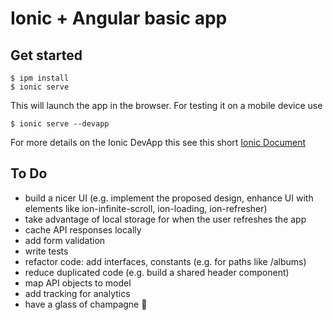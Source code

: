# Ionic + Angular basic app

## Get started
```
$ ipm install
$ ionic serve
```
This will launch the app in the browser.
For testing it on a mobile device use
```
$ ionic serve --devapp
```
For more details on the Ionic DevApp this see this short [Ionic Document](https://ionicframework.com/docs/angular/your-first-app/ios-android-camera#install-devapp)

## To Do
- build a nicer UI (e.g. implement the proposed design, enhance UI with elements like ion-infinite-scroll, ion-loading, ion-refresher)
- take advantage of local storage for when the user refreshes the app
- cache API responses locally
- add form validation
- write tests
- refactor code: add interfaces, constants (e.g. for paths like /albums)
- reduce duplicated code (e.g. build a shared header component)
- map API objects to model
- add tracking for analytics
- have a glass of champagne 🥂
